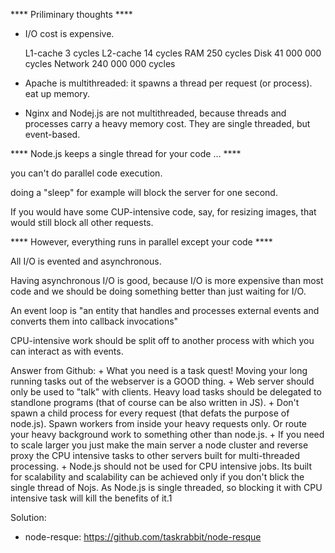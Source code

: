 
**** Priliminary thoughts ****
- I/O cost is expensive.

   L1-cache               3 cycles
   L2-cache              14 cycles
   RAM                  250 cycles
   Disk          41 000 000 cycles
   Network      240 000 000 cycles

- Apache is multithreaded: it spawns a thread per request (or process). eat up memory.

- Nginx and Nodej.js are not multithreaded, because threads and processes carry a heavy memory cost. They are single threaded, but event-based.

**** Node.js keeps a single thread for your code ... ****

you can't do parallel code execution.

doing a "sleep" for example will block the server for one second.

If you would have some CUP-intensive code, say, for resizing images, that would still block all other requests.


**** However, everything runs in parallel except your code ****

All I/O is evented and asynchronous.


Having asynchronous I/O is good, because I/O is more expensive than most code and we should be doing something better than just waiting for I/O.


An event loop is "an entity that handles and processes external events and converts them into callback invocations"


CPU-intensive work should be split off to another process with which you can interact as with events.

Answer from Github: 
    + What you need is a task quest! Moving your long running tasks out of the webserver is a GOOD thing.
    + Web server should only be used to "talk" with clients. Heavy load tasks should be delegated to standlone programs (that of course can be also written in JS).
    + Don't spawn a child process for every request (that defats the purpose of node.js). Spawn workers from inside your heavy requests only. Or route your heavy background work to something other than node.js.
    + If you need to scale larger you just make the main server a node cluster and reverse proxy the CPU intensive tasks to other servers built for multi-threaded processing.
    + Node.js should not be used for CPU intensive jobs. Its built for scalability and scalability can be achieved only if you don't blick the single thread of Nojs. As Node.js is single threaded, so blocking it with CPU intensive task will kill the benefits of it.1
 
Solution:

   + node-resque: https://github.com/taskrabbit/node-resque
